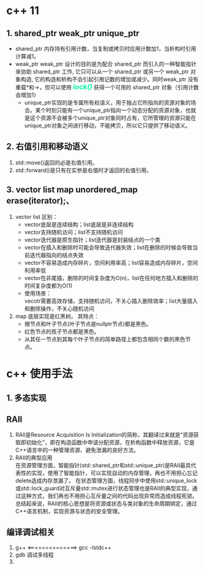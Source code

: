 <style>
strong {
    color:#00F9A5;
    size: 100px;
    margin: 0em;
    font-size: large;
    font-style: italic;
}
</style>
# c++ 11

## 1. shared_ptr weak_ptr unique_ptr
   - shared_ptr 内存持有引用计数，当复制或拷贝时应用计数加1，当析构时引用计算减1。
   - weak_ptr weak_ptr 设计的目的是为配合 shared_ptr 而引入的一种智能指针来协助 shared_ptr 工作, 它只可以从一个 shared_ptr 或另一个 weak_ptr 对象构造, 它的构造和析构不会引起引用记数的增加或减少。同时weak_ptr 没有重载*和->，但可以使用 **lock()** 获得一个可用的 shared_ptr 对象（引用计数会增加1）
      - unique_ptr实现的是专属所有权语义，用于独占它所指向的资源对象的场合。某个时刻只能有一个unique_ptr指向一个动态分配的资源对象，也就是这个资源不会被多个unique_ptr对象同时占有，它所管理的资源只能在unique_ptr对象之间进行移动，不能拷贝，所以它只提供了移动语义。
## 2. 右值引用和移动语义
1. std::move()返回的必是右值引用。
2. std::forward()是只有在实参是右值时才返回的右值引用。



## 3. vector list map unordered_map   erase(iterator);、
1. vector list 区别：
    - vector底层是连续结构；list底层是非连续结构
    - vector支持随机访问；list不支持随机访问
    - vector迭代器是原生指针；list迭代器是封装结点的一个类
    - vector在插入和删除时可能会导致迭代器失效；list在删除的时候会导致当前迭代器指向的结点失效
    - vector不容易造成内存碎片，空间利用率高；list容易造成内存碎片，空间利用率低
    - vector在非尾插，删除的时间复杂度为O(n)，list在任何地方插入和删除的时间复杂度都为O(1)
    - 使用场景：  
        vecotr需要高效存储，支持随机访问，不关心插入删除效率；list大量插入和删除操作，不关心随机访问
2. map 底层实现是红黑树。  其特点：     
    - 根节点和叶子节点(叶子节点是nullptr节点)都是黑色。
    - 红色节点的孩子节点都是黑色。
    - 从其任一节点到其每个叶子节点的简单路径上都包含相同个数的黑色节点。
     


  
# c++ 使用手法
## 1. 多态实现

## RAII  
1. RAII是Resource Acquisition Is Initialization的简称，其翻译过来就是“资源获取即初始化”，即在构造函数中申请分配资源，在析构函数中释放资源，它是C++语言中的一种管理资源、避免泄漏的良好方法。
2.    RAII的典型应用  
   在资源管理方面，智能指针(std::shared_ptr和std::unique_ptr)是RAII最具代表性的实现，使用了智能指针，可以实现自动的内存管理，再也不用担心忘记delete造成内存泄漏了。 
   在状态管理方面，线程同步中使用std::unique_lock或std::lock_guard对互斥量std::mutex进行状态管理也是RAII的典型实现，通过这种方式，我们再也不用担心互斥量之间的代码出现异常而造成线程死锁。  
   总结起来说，RAII的核心思想是将资源或状态与类对象的生命周期绑定，通过C++语言机制，实现资源与状态的安全管理。

## 编译调试相关
1. g++ <==============> gcc -lstdc++
2. gdb 调试多线程
3. 
